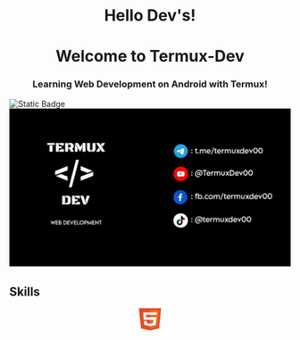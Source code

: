 <h1 align="center">Hello Dev's!</h1>
<h1 align="center">Welcome to Termux-Dev</h1>

<h3 align="center">Learning Web Development on Android with Termux!</h3>

![Static Badge](https://img.shields.io/badge/Termux_Dev-black)
![banner](https://github.com/TermuxDev/TermuxDev/blob/main/img/cover.jpg)

<h2>Skills</h2>
<p align="center">
  <img src="https://github.com/TermuxDev/TermuxDev/blob/main/icons/html.png" width="40" height="40">
</p>
